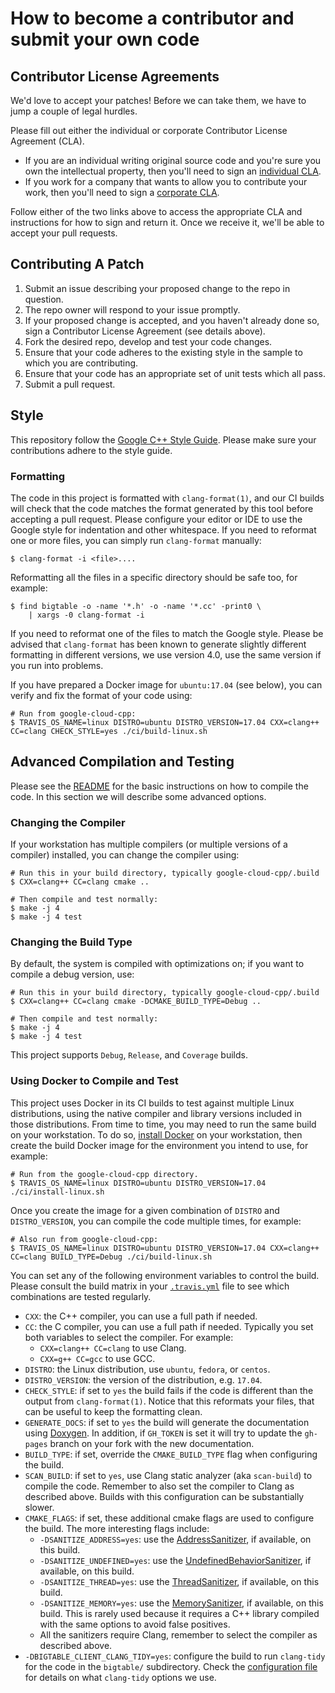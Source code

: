 # How to become a contributor and submit your own code

## Contributor License Agreements

We'd love to accept your patches! Before we can take them, we
have to jump a couple of legal hurdles.

Please fill out either the individual or corporate Contributor License Agreement
(CLA).

  * If you are an individual writing original source code and you're sure you
    own the intellectual property, then you'll need to sign an
    [individual CLA](https://developers.google.com/open-source/cla/individual).
  * If you work for a company that wants to allow you to contribute your work,
    then you'll need to sign a
    [corporate CLA](https://developers.google.com/open-source/cla/corporate).

Follow either of the two links above to access the appropriate CLA and
instructions for how to sign and return it. Once we receive it, we'll be able to
accept your pull requests.

## Contributing A Patch

1. Submit an issue describing your proposed change to the repo in question.
1. The repo owner will respond to your issue promptly.
1. If your proposed change is accepted, and you haven't already done so, sign a
   Contributor License Agreement (see details above).
1. Fork the desired repo, develop and test your code changes.
1. Ensure that your code adheres to the existing style in the sample to which
   you are contributing.
1. Ensure that your code has an appropriate set of unit tests which all pass.
1. Submit a pull request.

## Style

This repository follow the [Google C++ Style Guide](
https://google.github.io/styleguide/cppguide.html).
Please make sure your contributions adhere to the style guide.

### Formatting

The code in this project is formatted with `clang-format(1)`, and our CI builds
will check that the code matches the format generated by this tool before
accepting a pull request. Please configure your editor or IDE to use the Google
style for indentation and other whitespace. If you need to reformat one or more
files, you can simply run `clang-format` manually:

```console
$ clang-format -i <file>....
```

Reformatting all the files in a specific directory should be safe too, for 
example:

```console
$ find bigtable -o -name '*.h' -o -name '*.cc' -print0 \
    | xargs -0 clang-format -i
```

If you need to reformat one of the files to match the Google style.  Please be
advised that `clang-format` has been known to generate slightly different
formatting in different versions, we use version 4.0, use the same version if
you run into problems.

If you have prepared a Docker image for `ubuntu:17.04` (see below), you can
verify and fix the format of your code using:

```console
# Run from google-cloud-cpp:
$ TRAVIS_OS_NAME=linux DISTRO=ubuntu DISTRO_VERSION=17.04 CXX=clang++ CC=clang CHECK_STYLE=yes ./ci/build-linux.sh
```

## Advanced Compilation and Testing

Please see the [README](README.md) for the basic instructions on how to compile
the code.  In this section we will describe some advanced options.

### Changing the Compiler

If your workstation has multiple compilers (or multiple versions of a compiler)
installed, you can change the compiler using:

```console
# Run this in your build directory, typically google-cloud-cpp/.build
$ CXX=clang++ CC=clang cmake ..

# Then compile and test normally:
$ make -j 4
$ make -j 4 test
```

### Changing the Build Type

By default, the system is compiled with optimizations on; if you want to compile
a debug version, use:

```console
# Run this in your build directory, typically google-cloud-cpp/.build
$ CXX=clang++ CC=clang cmake -DCMAKE_BUILD_TYPE=Debug ..

# Then compile and test normally:
$ make -j 4
$ make -j 4 test
```

This project supports `Debug`, `Release`, and `Coverage` builds.

### Using Docker to Compile and Test

This project uses Docker in its CI builds to test against multiple Linux
distributions, using the native compiler and library versions included in those
distributions.
From time to time, you may need to run the same build on your workstation.
To do so, [install Docker](https://docs.docker.com/engine/installation/)
on your workstation, then create the build Docker image for the environment you
intend to use, for example:

```console
# Run from the google-cloud-cpp directory.
$ TRAVIS_OS_NAME=linux DISTRO=ubuntu DISTRO_VERSION=17.04 ./ci/install-linux.sh
```

Once you create the image for a given combination of `DISTRO` and
`DISTRO_VERSION`, you can compile the code multiple times, for example:

```console
# Also run from google-cloud-cpp:
$ TRAVIS_OS_NAME=linux DISTRO=ubuntu DISTRO_VERSION=17.04 CXX=clang++ CC=clang BUILD_TYPE=Debug ./ci/build-linux.sh
```

You can set any of the following environment variables to control the build.
Please consult the build matrix in your [`.travis.yml`](.travis.yml) file to see
which combinations are tested regularly.

 * `CXX`: the C++ compiler, you can use a full path if needed.
 * `CC`: the C compiler, you can use a full path if needed. Typically you
   set both variables to select the compiler. For example:
   * `CXX=clang++ CC=clang` to use Clang.
   * `CXX=g++ CC=gcc` to use GCC.
 * `DISTRO`: the Linux distribution, use `ubuntu`, `fedora`, or `centos`.
 * `DISTRO_VERSION`: the version of the distribution, e.g. `17.04`.
 * `CHECK_STYLE`: if set to `yes` the build fails if the code is different
   than the output from `clang-format(1)`.  Notice that this reformats your
   files, that can be useful to keep the formatting clean.
 * `GENERATE_DOCS`: if set to `yes` the build will generate the documentation
   using [Doxygen](https://www.doxygen.org).  In addition, if `GH_TOKEN` is set
   it will try to update the `gh-pages` branch on your fork with the new
   documentation.
 * `BUILD_TYPE`: if set, override the `CMAKE_BUILD_TYPE` flag when configuring
   the build.
 * `SCAN_BUILD`: if set to `yes`, use Clang static analyzer (aka `scan-build`)
   to compile the code.  Remember to also set the compiler to Clang as described
   above.  Builds with this configuration can be substantially slower.
 * `CMAKE_FLAGS`: if set, these additional cmake flags are used to configure
   the build.  The more interesting flags include:
   * `-DSANITIZE_ADDRESS=yes`: use the
     [AddressSanitizer](https://clang.llvm.org/docs/AddressSanitizer.html),
     if available, on this build.
   * `-DSANITIZE_UNDEFINED=yes`: use the
     [UndefinedBehaviorSanitizer](https://clang.llvm.org/docs/UndefinedBehaviorSanitizer.html),
     if available, on this build.
   * `-DSANITIZE_THREAD=yes`: use the
     [ThreadSanitizer](https://clang.llvm.org/docs/ThreadSanitizer.html),
     if available, on this build.
   * `-DSANITIZE_MEMORY=yes`: use the
     [MemorySanitizer](https://clang.llvm.org/docs/MemorySanitizer.html),
     if available, on this build.
     This is rarely used because it requires a C++ library compiled with the
     same options to avoid false positives.
   * All the sanitizers require Clang, remember to select the compiler as
     described above.
 * `-DBIGTABLE_CLIENT_CLANG_TIDY=yes`: configure the build to run `clang-tidy`
   for the code in the `bigtable/` subdirectory.  Check the
   [configuration file](.clang-tidy) for details on what `clang-tidy` options
   we use.
